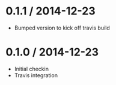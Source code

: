 0.1.1 / 2014-12-23
==================

  * Bumped version to kick off travis build

0.1.0 / 2014-12-23
==================

  * Initial checkin
  * Travis integration
